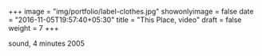 +++
image = "img/portfolio/label-clothes.jpg"
showonlyimage = false
date = "2016-11-05T19:57:40+05:30"
title = "This Place, video"
draft = false
weight = 7
+++


sound, 4 minutes 2005